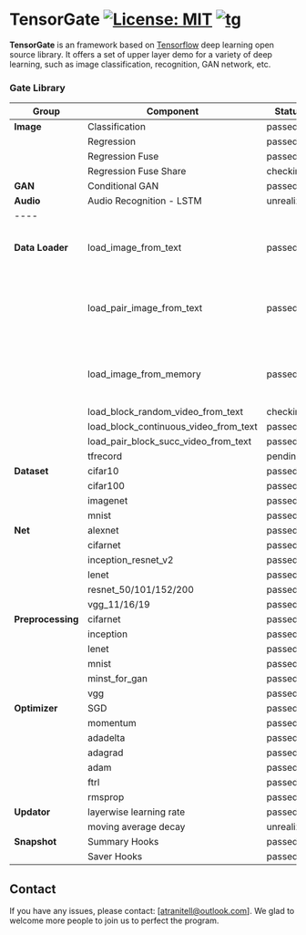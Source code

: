 # TensorGate [![License: MIT](https://img.shields.io/badge/License-MIT-yellow.svg)]() [![tg](https://img.shields.io/badge/TensorGate-v1.0-brightgreen.svg)]()
**TensorGate** is an framework based on [Tensorflow](https://github.com/tensorflow/tensorflow) deep learning open source library. It offers a set of upper layer demo for a variety of deep learning, such as image classification, recognition, GAN network, etc.

### Gate Library
| Group | Component                | Status                                                                  | Details |
|-------|--------------------------|-------------------------------------------------------------------------|---------|
| **Image** | Classification           | passed        |         |
|       | Regression               | passed        |         |
|       | Regression Fuse          | passed        |         |
|       | Regression Fuse Share    | checking      |         |
| **GAN**   | Conditional GAN          | passed        |         |
| **Audio** | Audio Recognition - LSTM | unrealized |         |
|----|
| **Data Loader**   | load_image_from_text                  | passed        | Load Image from list.txt with path and labels.     |
|               | load_pair_image_from_text             | passed        | Considering two input with different feature data. |
|               | load_image_from_memory                | passed        | Put all images into memory and load in the system. |
|               | load_block_random_video_from_text     | checking      |                                                    |
|               | load_block_continuous_video_from_text | passed        |                                                    |
|               | load_pair_block_succ_video_from_text  | passed        |                                                    |
|               | tfrecord                              | pending       |                                                    |
| **Dataset**       | cifar10                               | passed        |                                                    |
|               | cifar100                              | passed        |                                                    |
|               | imagenet                              | passed        |                                                    |
|               | mnist                                 | passed        |                                                    |
| **Net**           | alexnet                               | passed        |                                                    |
|               | cifarnet                              | passed        |                                                    |
|               | inception_resnet_v2                   | passed        |                                                    |
|               | lenet                                 | passed        |                                                    |
|               | resnet_50/101/152/200                 | passed        |                                                    |
|               | vgg_11/16/19                          | passed        |                                                    |
| **Preprocessing** | cifarnet                              | passed        |                                                    |
|               | inception                             | passed        |                                                    |
|               | lenet                                 | passed        |                                                    |
|               | mnist                                 | passed        |                                                    |
|               | minst_for_gan                         | passed        |                                                    |
|               | vgg                                   | passed        |                                                    |
| **Optimizer**     | SGD                                   | passed        |                                                    |
|               | momentum                              | passed        |                                                    |
|               | adadelta                              | passed        |                                                    |
|               | adagrad                               | passed        |                                                    |
|               | adam                                  | passed        |                                                    |
|               | ftrl                                  | passed        |                                                    |
|               | rmsprop                               | passed        |                                                    |
| **Updator**       | layerwise learning rate               | passed        |                                                    |
|               | moving average decay                  | unrealized |                                                    |
| **Snapshot**      | Summary Hooks                         | passed        |                                                    |
|               | Saver Hooks                           | passed        |                                                    |

## Contact
If you have any issues, please contact: [atranitell@outlook.com]. We glad to welcome more people to join us to perfect the program.